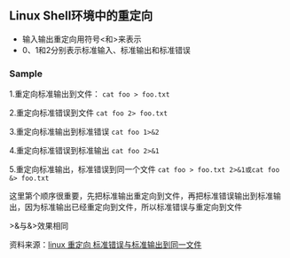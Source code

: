 
## Linux Shell环境中的重定向

- 输入输出重定向用符号<和>来表示
- 0、1和2分别表示标准输入、标准输出和标准错误

### Sample

1.重定向标准输出到文件：
`cat foo > foo.txt`

2.重定向标准错误到文件
`cat foo 2> foo.txt`

3.重定向标准输出到标准错误
`cat foo 1>&2`

4.重定向标准错误到标准输出
`cat foo 2>&1`

5.重定向标准输出，标准错误到同一个文件
`cat foo > foo.txt 2>&1或cat foo &> foo.txt`

这里第个顺序很重要，先把标准输出重定向到文件，再把标准错误输出到标准输出，因为标准输出已经重定向到文件，所以标准错误与重定向到文件

\>&与&>效果相同

资料来源：[linux 重定向 标准错误与标准输出到同一文件][1]

[1]:http://blog.chinaunix.net/uid-21142030-id-3211182.html